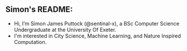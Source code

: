 ## Simon's README:
- Hi, I’m Simon James Puttock (@sentinal-x), a BSc Computer Science Undergraduate at the University Of Exeter.
- I'm interested in City Science, Machine Learning, and Nature Inspired Computation.

<!---
sentinal-x/sentinal-x is a ✨ special ✨ repository because its `README.md` (this file) appears on your GitHub profile.
You can click the Preview link to take a look at your changes.
--->
